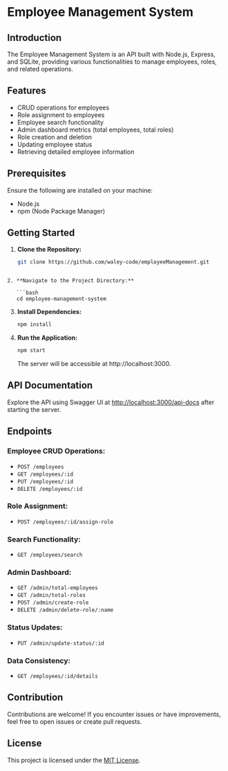 # Employee Management System

## Introduction

The Employee Management System is an API built with Node.js, Express, and SQLite, providing various functionalities to manage employees, roles, and related operations.

## Features

- CRUD operations for employees
- Role assignment to employees
- Employee search functionality
- Admin dashboard metrics (total employees, total roles)
- Role creation and deletion
- Updating employee status
- Retrieving detailed employee information

## Prerequisites

Ensure the following are installed on your machine:

- Node.js
- npm (Node Package Manager)

## Getting Started

1. **Clone the Repository:**

   ```bash
   git clone https://github.com/waley-code/employeeManagement.git
   ```

```

2. **Navigate to the Project Directory:**

   ```bash
   cd employee-management-system
```

3. **Install Dependencies:**

   ```bash
   npm install
   ```
4. **Run the Application:**

   ```bash
   npm start
   ```

   The server will be accessible at http://localhost:3000.

## API Documentation

Explore the API using Swagger UI at [http://localhost:3000/api-docs](http://localhost:3000/api-docs) after starting the server.

## Endpoints

### Employee CRUD Operations:

- `POST /employees`
- `GET /employees/:id`
- `PUT /employees/:id`
- `DELETE /employees/:id`

### Role Assignment:

- `POST /employees/:id/assign-role`

### Search Functionality:

- `GET /employees/search`

### Admin Dashboard:

- `GET /admin/total-employees`
- `GET /admin/total-roles`
- `POST /admin/create-role`
- `DELETE /admin/delete-role/:name`

### Status Updates:

- `PUT /admin/update-status/:id`

### Data Consistency:

- `GET /employees/:id/details`

## Contribution

Contributions are welcome! If you encounter issues or have improvements, feel free to open issues or create pull requests.

## License

This project is licensed under the [MIT License](LICENSE).

```

```
